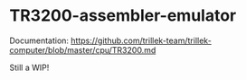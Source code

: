 TR3200-assembler-emulator
=========================

Documentation: https://github.com/trillek-team/trillek-computer/blob/master/cpu/TR3200.md

Still a WIP!
